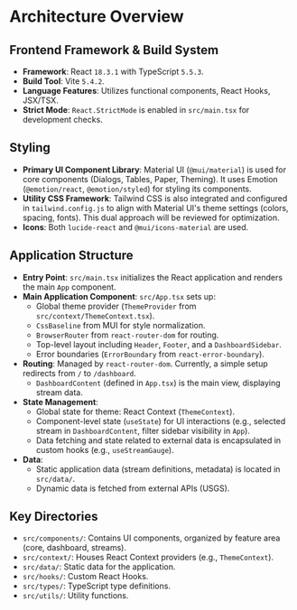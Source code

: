# Architecture Overview

## Frontend Framework & Build System

- **Framework**: React `18.3.1` with TypeScript `5.5.3`.
- **Build Tool**: Vite `5.4.2`.
- **Language Features**: Utilizes functional components, React Hooks, JSX/TSX.
- **Strict Mode**: `React.StrictMode` is enabled in `src/main.tsx` for development checks.

## Styling

- **Primary UI Component Library**: Material UI (`@mui/material`) is used for core components (Dialogs, Tables, Paper, Theming). It uses Emotion (`@emotion/react`, `@emotion/styled`) for styling its components.
- **Utility CSS Framework**: Tailwind CSS is also integrated and configured in `tailwind.config.js` to align with Material UI's theme settings (colors, spacing, fonts). This dual approach will be reviewed for optimization.
- **Icons**: Both `lucide-react` and `@mui/icons-material` are used.

## Application Structure

- **Entry Point**: `src/main.tsx` initializes the React application and renders the main `App` component.
- **Main Application Component**: `src/App.tsx` sets up:
  - Global theme provider (`ThemeProvider` from `src/context/ThemeContext.tsx`).
  - `CssBaseline` from MUI for style normalization.
  - `BrowserRouter` from `react-router-dom` for routing.
  - Top-level layout including `Header`, `Footer`, and a `DashboardSidebar`.
  - Error boundaries (`ErrorBoundary` from `react-error-boundary`).
- **Routing**: Managed by `react-router-dom`. Currently, a simple setup redirects from `/` to `/dashboard`.
  - `DashboardContent` (defined in `App.tsx`) is the main view, displaying stream data.
- **State Management**:
  - Global state for theme: React Context (`ThemeContext`).
  - Component-level state (`useState`) for UI interactions (e.g., selected stream in `DashboardContent`, filter sidebar visibility in `App`).
  - Data fetching and state related to external data is encapsulated in custom hooks (e.g., `useStreamGauge`).
- **Data**:
  - Static application data (stream definitions, metadata) is located in `src/data/`.
  - Dynamic data is fetched from external APIs (USGS).

## Key Directories

- `src/components/`: Contains UI components, organized by feature area (core, dashboard, streams).
- `src/context/`: Houses React Context providers (e.g., `ThemeContext`).
- `src/data/`: Static data for the application.
- `src/hooks/`: Custom React Hooks.
- `src/types/`: TypeScript type definitions.
- `src/utils/`: Utility functions.

```

```
